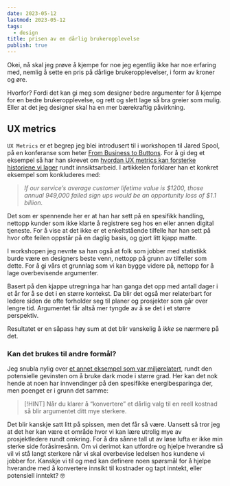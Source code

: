 ```yaml
---
date: 2023-05-12
lastmod: 2023-05-12
tags:
  - design
title: prisen av en dårlig brukeropplevelse
publish: true
---
```


Okei, nå skal jeg prøve å kjempe for noe jeg egentlig ikke har noe erfaring med, nemlig å sette en pris på dårlige brukeropplevelser, i form av kroner og øre.

Hvorfor? Fordi det kan gi meg som designer bedre argumenter for å kjempe for en bedre brukeropplevelse, og rett og slett lage så bra greier som mulig. Eller at det jeg designer skal ha en mer bærekraftig påvirkning.

## UX metrics

`UX Metrics` er et begrep jeg blei introdusert til i workshopen til Jared Spool, på en konferanse som heter [From Business to Buttons](https://frombusinesstobuttons.com/). For å gi deg et eksempel så har han skrevet om [hvordan UX metrics kan forsterke historiene vi lager](https://articles.uie.com/combining-our-ux-metrics-with-compelling-emotional-stories/) rundt innsiktsarbeid. I artikkelen forklarer han et konkret eksempel som konkluderes med:

> *If our service’s average customer lifetime value is $1200, those annual 949,000 failed sign ups would be an opportunity loss of $1.1 billion.*

Det som er spennende her er at han har sett på en spesifikk handling, nettopp kunder som ikke klarte å registrere seg hos en eller annen digital tjeneste. For å vise at det ikke er et enkeltstående tilfelle har han sett på hvor ofte feilen oppstår på en daglig basis, og gjort litt kjapp matte.

I workshopen jeg nevnte sa han også at folk som jobber med statistikk burde være en designers beste venn, nettopp på grunn av tilfeller som dette. For å gi vårs et grunnlag som vi kan bygge videre på, nettopp for å lage overbevisende argumenter.

Basert på den kjappe utregninga har han ganga det opp med antall dager i et år for å se det i en større kontekst. Da blir det også mer relaterbart for ledere siden de ofte forholder seg til planer og prosjekter som går over lengre tid. Argumentet får altså mer tyngde av å se det i et større perspektiv.

Resultatet er en såpass høy sum at det blir vanskelig å *ikke* se nærmere på det.

### Kan det brukes til andre formål?

Jeg snubla nylig over [et annet eksempel som var miljørelatert](https://endtimes.dev/actually-dark-mode-can-save-the-world/), rundt den potensielle gevinsten om å bruke dark mode i større grad. Her kan det nok hende at noen har innvendinger på den spesifikke energibesparinga der, men poenget er i grunn det samme:

> [!HINT] Når du klarer å “konvertere” et dårlig valg til en reell kostnad så blir argumentet ditt mye sterkere.

Det blir kanskje satt litt på spissen, men det får så være. Uansett så tror jeg at det her kan være et område hvor vi kan lære utrolig mye av prosjektledere rundt omkring. For å dra sånne tall ut av løse lufta er ikke min sterke side foråsirresånn. Om vi derimot kan utfordre og hjelpe hverandre så vil vi stå langt sterkere når vi skal overbevise ledelsen hos kundene vi jobber for. Kanskje vi til og med kan definere noen spørsmål for å hjelpe hverandre med å konvertere innsikt til kostnader og tapt inntekt, eller potensiell inntekt? 🤓
